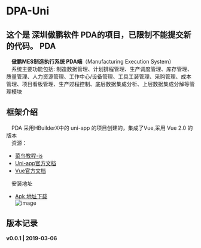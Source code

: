 # DPA-Uni
这个是 深圳傲鹏软件 PDA的项目，已限制不能提交新的代码。
PDA   
---

&emsp;**傲鹏MES制造执行系统 PDA端**（Manufacturing Execution System）   
&emsp;系统主要功能包括: 制造数据管理、计划排程管理、生产调度管理、库存管理、质量管理、人力资源管理、工作中心/设备管理、工具工装管理、采购管理、成本管理、项目看板管理、生产过程控制、底层数据集成分析、上层数据集成分解等管理模块   

框架介绍   
---
&emsp;PDA 采用HBuilderX中的 uni-app 的项目创建的，集成了Vue,采用 Vue 2.0 的版本   
&emsp;资源：   
  * [菜鸟教程-js](http://www.runoob.com/)
  * [Uni-app官方文档](https://uniapp.dcloud.io/README)
  * [Vue官方文档](https://cn.vuejs.org/)   

&emsp;安装地址  
  * [Apk 地址下载](http://192.168.0.226:8888/api/Pda/upgrade/downloadapk)  
  ![image](/uploads/73f1748cf864d74629776b0db1521fa6/image.png)


版本记录  
---
**v0.0.1 | 2019-03-06**  
>
``` 
  
```  




